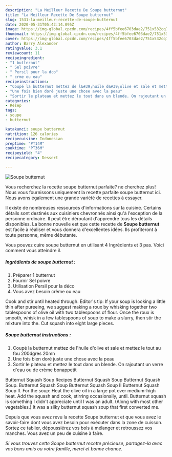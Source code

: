 ```yaml
---
description: "La Meilleur Recette De Soupe butternut"
title: "La Meilleur Recette De Soupe butternut"
slug: 1531-la-meilleur-recette-de-soupe-butternut
date: 2020-05-31T05:42:14.095Z
image: https://img-global.cpcdn.com/recipes/4ff5bfee6703dae2/751x532cq70/soupe-butternut-photo-principale-de-la-recette.jpg
thumbnail: https://img-global.cpcdn.com/recipes/4ff5bfee6703dae2/751x532cq70/soupe-butternut-photo-principale-de-la-recette.jpg
cover: https://img-global.cpcdn.com/recipes/4ff5bfee6703dae2/751x532cq70/soupe-butternut-photo-principale-de-la-recette.jpg
author: Barry Alexander
ratingvalue: 3.1
reviewcount: 11
recipeingredient:
- "1 butternut"
- " Sel poivre"
- " Persil pour la dco"
- " crme ou eau"
recipeinstructions:
- "Coupé la butternut mettez de l&#39;huile d&#39;olive et sale et mettez le tout au fou 200dgres 20mn"
- "Une fois bien doré juste une chose avec la peau"
- "Sortir le plateau et mettez le tout dans un blende. On rajoutant un verre d&#39;eau ou de crème bonappetit"
categories:
- Resep
tags:
- soupe
- butternut

katakunci: soupe butternut 
nutrition: 126 calories
recipecuisine: Indonesian
preptime: "PT14M"
cooktime: "PT36M"
recipeyield: "4"
recipecategory: Dessert

---
```



![Soupe butternut](https://img-global.cpcdn.com/recipes/4ff5bfee6703dae2/751x532cq70/soupe-butternut-photo-principale-de-la-recette.jpg)

Vous recherchez la recette soupe butternut parfaite? ne cherchez plus! Nous vous fournissons uniquement la recette parfaite soupe butternut ici. Nous avons également une grande variété de recettes à essayer.

Il existe de nombreuses ressources d'informations sur la cuisine. Certains détails sont destinés aux cuisiniers chevronnés ainsi qu'à l'exception de la personne ordinaire. Il peut être déroutant d'apprendre tous les détails disponibles. La bonne nouvelle est que cette recette de <strong> Soupe butternut </strong> est facile à réaliser et vous donnera d'excellentes idées. Ils profiteront à toute personne, même débutante.

<!--inarticleads1-->

Vous pouvez cuire soupe butternut en utilisant 4 Ingrédients et 3 pas. Voici comment vous atteindre il.

##### Ingrédients de soupe butternut :

1. Préparer 1 butternut
1. Fournir  Sel poivre
1. Utilisation  Persil pour la déco
1. Vous avez besoin  crème ou eau


Cook and stir until heated through. Editor&#39;s tip: If your soup is looking a little thin after pureeing, we suggest making a roux by whisking together two tablespoons of olive oil with two tablespoons of flour. Once the roux is smooth, whisk in a few tablespoons of soup to make a slurry, then stir the mixture into the. Cut squash into eight large pieces. 

<!--inarticleads2-->

##### Soupe butternut instructions :

1. Coupé la butternut mettez de l&#39;huile d&#39;olive et sale et mettez le tout au fou 200dgres 20mn
1. Une fois bien doré juste une chose avec la peau
1. Sortir le plateau et mettez le tout dans un blende. On rajoutant un verre d&#39;eau ou de crème bonappetit


Butternut Squash Soup Recipes Butternut Squash Soup Butternut Squash Soup. Butternut Squash Soup Butternut Squash Soup II Butternut Squash Soup II. For the soup: Heat the olive oil in a large pot over medium-high heat. Add the squash and cook, stirring occasionally, until. Butternut squash is something I didn&#39;t appreciate until I was an adult. (Along with most other vegetables.) It was a silky butternut squash soup that first converted me. 

<!--inarticleads1-->

<p>
Depuis que vous avez revu la recette Soupe butternut et que vous avez le savoir-faire dont vous avez besoin pour exécuter dans la zone de cuisson. Sortez ce tablier, dépoussiérez vos bols à mélanger et retroussez vos manches. Vous avez un peu de cuisine à faire.
</p>

<p>
<i>Si vous trouvez cette Soupe butternut recette précieuse, partagez-la avec vos bons amis ou votre famille, merci et bonne chance.</i>
</p>
